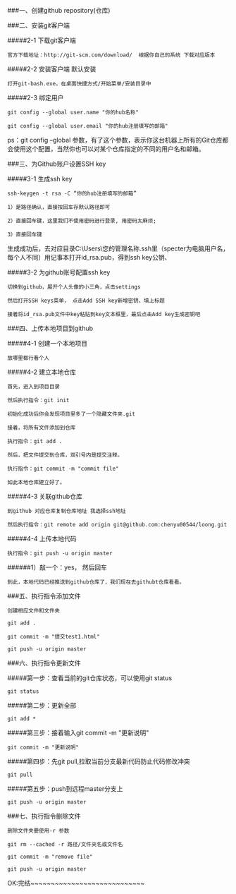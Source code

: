###一、创建github repository(仓库)

###二、安装git客户端

#####2-1 下载git客户端

	官方下载地址：http://git-scm.com/download/  根据你自己的系统 下载对应版本

#####2-2 安装客户端 默认安装

	打开git-bash.exe，在桌面快捷方式/开始菜单/安装目录中

#####2-3 绑定用户

	git config --global user.name "你的hub名称"

	git config --global user.email "你的hub注册填写的邮箱"

ps：git config  –global 参数，有了这个参数，表示你这台机器上所有的Git仓库都会使用这个配置，当然你也可以对某个仓库指定的不同的用户名和邮箱。

###三、为Github账户设置SSH key

#####3-1 生成ssh key

	ssh-keygen -t rsa -C “你的hub注册填写的邮箱”

	1）是路径确认，直接按回车存默认路径即可

	2）直接回车键，这里我们不使用密码进行登录, 用密码太麻烦;

	3）直接回车键

生成成功后，去对应目录C:\Users\您的管理名称\.ssh里（specter为电脑用户名，每个人不同）用记事本打开id_rsa.pub，得到ssh key公钥、

#####3-2 为github账号配置ssh key

	切换到github，展开个人头像的小三角，点击settings

	然后打开SSH keys菜单， 点击Add SSH key新增密钥，填上标题

	接着将id_rsa.pub文件中key粘贴到key文本框里，最后点击Add key生成密钥吧

###四、上传本地项目到github

#####4-1 创建一个本地项目

	放哪里都行看个人

#####4-2 建立本地仓库

	首先，进入到项目目录

	然后执行指令：git init

	初始化成功后你会发现项目里多了一个隐藏文件夹.git

	接着，将所有文件添加到仓库

	执行指令：git add .

	然后，把文件提交到仓库，双引号内是提交注释。

	执行指令：git commit -m "commit file"

	如此本地仓库建立好了。

#####4-3 关联github仓库

	到github 对应仓库复制仓库地址 我选择ssh地址

	然后执行指令：git remote add origin git@github.com:chenyu00544/loong.git

#####4-4 上传本地代码

	执行指令：git push -u origin master

######1）敲一个：yes， 然后回车

	到此，本地代码已经推送到github仓库了，我们现在去githubt仓库看看。

###五、执行指令添加文件

	创建相应文件和文件夹

	git add .

	git commit -m "提交test1.html"

	git push -u origin master

###六、执行指令更新文件

#####第一步：查看当前的git仓库状态，可以使用git status

	git status

#####第二步：更新全部

	git add *

#####第三步：接着输入git commit -m "更新说明"

	git commit -m "更新说明"

#####第四步：先git pull,拉取当前分支最新代码防止代码修改冲突

	git pull

#####第五步：push到远程master分支上

	git push -u origin master

###七、执行指令删除文件

	删除文件夹要使用-r 参数

	git rm --cached -r 路径/文件夹名或文件名

	git commit -m "remove file"

	git push -u origin master

OK:完结~~~~~~~~~~~~~~~~~~~~~~~~~~~~